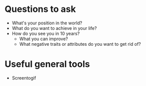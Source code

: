 # Questions to ask
- What's your position in the world?
- What do you want to achieve in your life?
- How do you see you in 10 years?
  - What you can improve?
  - What negative traits or attributes do you want to get rid of?


# Useful general tools
- Screentogif